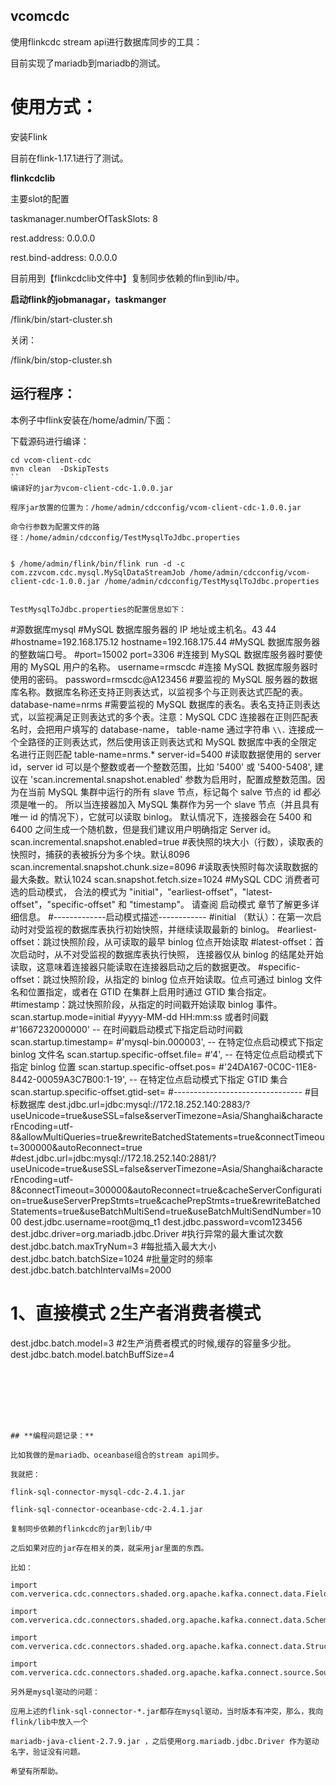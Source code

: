 ## vcomcdc

 使用flinkcdc stream api进行数据库同步的工具：

目前实现了mariadb到mariadb的测试。



# 使用方式：



安装Flink

目前在flink-1.17.1进行了测试。

**flinkcdclib**

主要slot的配置

taskmanager.numberOfTaskSlots: 8

rest.address: 0.0.0.0

rest.bind-address: 0.0.0.0

目前用到【flinkcdclib文件中】复制同步依赖的flin到lib/中。



**启动flink的jobmanagar，taskmanger**

/flink/bin/start-cluster.sh

关闭：

/flink/bin/stop-cluster.sh





## 运行程序：





本例子中flink安装在/home/admin/下面：

下载源码进行编译：
```
cd vcom-client-cdc
mvn clean  -DskipTests
``
编译好的jar为vcom-client-cdc-1.0.0.jar 

程序jar放置的位置为：/home/admin/cdcconfig/vcom-client-cdc-1.0.0.jar

命令行参数为配置文件的路径：/home/admin/cdcconfig/TestMysqlToJdbc.properties


$ /home/admin/flink/bin/flink run -d -c com.zzvcom.cdc.mysql.MySqlDataStreamJob /home/admin/cdcconfig/vcom-client-cdc-1.0.0.jar /home/admin/cdcconfig/TestMysqlToJdbc.properties


TestMysqlToJdbc.properties的配置信息如下：

```
#源数据库mysql
#MySQL 数据库服务器的 IP 地址或主机名。43 44
#hostname=192.168.175.12
hostname=192.168.175.44
#MySQL 数据库服务器的整数端口号。
#port=15002
port=3306
#连接到 MySQL 数据库服务器时要使用的 MySQL 用户的名称。
username=rmscdc
#连接 MySQL 数据库服务器时使用的密码。
password=rmscdc@A123456
#要监视的 MySQL 服务器的数据库名称。数据库名称还支持正则表达式，以监视多个与正则表达式匹配的表。
database-name=nrms
#需要监视的 MySQL 数据库的表名。表名支持正则表达式，以监视满足正则表达式的多个表。注意：MySQL CDC 连接器在正则匹配表名时，会把用户填写的 database-name， table-name 通过字符串 `\\.` 连接成一个全路径的正则表达式，然后使用该正则表达式和 MySQL 数据库中表的全限定名进行正则匹配
table-name=nrms.*
server-id=5400
#读取数据使用的 server id，server id 可以是个整数或者一个整数范围，比如 '5400' 或 '5400-5408', 建议在 'scan.incremental.snapshot.enabled' 参数为启用时，配置成整数范围。因为在当前 MySQL 集群中运行的所有 slave 节点，标记每个 salve 节点的 id 都必须是唯一的。 所以当连接器加入 MySQL 集群作为另一个 slave 节点（并且具有唯一 id 的情况下），它就可以读取 binlog。 默认情况下，连接器会在 5400 和 6400 之间生成一个随机数，但是我们建议用户明确指定 Server id。
scan.incremental.snapshot.enabled=true
#表快照的块大小（行数），读取表的快照时，捕获的表被拆分为多个块。默认8096
scan.incremental.snapshot.chunk.size=8096
#读取表快照时每次读取数据的最大条数。默认1024
scan.snapshot.fetch.size=1024
#MySQL CDC 消费者可选的启动模式， 合法的模式为 "initial"，"earliest-offset"，"latest-offset"，"specific-offset" 和 "timestamp"。 请查阅 启动模式 章节了解更多详细信息。
#-------------启动模式描述------------
#initial （默认）：在第一次启动时对受监视的数据库表执行初始快照，并继续读取最新的 binlog。
#earliest-offset：跳过快照阶段，从可读取的最早 binlog 位点开始读取
#latest-offset：首次启动时，从不对受监视的数据库表执行快照， 连接器仅从 binlog 的结尾处开始读取，这意味着连接器只能读取在连接器启动之后的数据更改。
#specific-offset：跳过快照阶段，从指定的 binlog 位点开始读取。位点可通过 binlog 文件名和位置指定，或者在 GTID 在集群上启用时通过 GTID 集合指定。
#timestamp：跳过快照阶段，从指定的时间戳开始读取 binlog 事件。
scan.startup.mode=initial
#yyyy-MM-dd HH:mm:ss 或者时间戳#'1667232000000' -- 在时间戳启动模式下指定启动时间戳
scan.startup.timestamp=
#'mysql-bin.000003', -- 在特定位点启动模式下指定 binlog 文件名
scan.startup.specific-offset.file=
#'4', -- 在特定位点启动模式下指定 binlog 位置
scan.startup.specific-offset.pos=
#'24DA167-0C0C-11E8-8442-00059A3C7B00:1-19', -- 在特定位点启动模式下指定 GTID 集合
scan.startup.specific-offset.gtid-set=
#--------------------------------
#目标数据库
dest.jdbc.url=jdbc:mysql://172.18.252.140:2883/?useUnicode=true&useSSL=false&serverTimezone=Asia/Shanghai&characterEncoding=utf-8&allowMultiQueries=true&rewriteBatchedStatements=true&connectTimeout=300000&autoReconnect=true
#dest.jdbc.url=jdbc:mysql://172.18.252.140:2881/?useUnicode=true&useSSL=false&serverTimezone=Asia/Shanghai&characterEncoding=utf-8&connectTimeout=300000&autoReconnect=true&cacheServerConfiguration=true&useServerPrepStmts=true&cachePrepStmts=true&rewriteBatchedStatements=true&useBatchMultiSend=true&useBatchMultiSendNumber=1000
dest.jdbc.username=root@mq_t1
dest.jdbc.password=vcom123456
dest.jdbc.driver=org.mariadb.jdbc.Driver
#执行异常的最大重试次数
dest.jdbc.batch.maxTryNum=3
#每批插入最大大小
dest.jdbc.batch.batchSize=1024
#批量定时的频率
dest.jdbc.batch.batchIntervalMs=2000

# 1、直接模式 2生产者消费者模式

dest.jdbc.batch.model=3
#2生产消费者模式的时候,缓存的容量多少批。
dest.jdbc.batch.model.batchBuffSize=4

```







## **编程问题记录：**

比如我做的是mariadb、oceanbase组合的stream api同步。

我就把：

flink-sql-connector-mysql-cdc-2.4.1.jar

flink-sql-connector-oceanbase-cdc-2.4.1.jar

复制同步依赖的flinkcdc的jar到lib/中

之后如果对应的jar存在相关的类，就采用jar里面的东西。

比如：

import com.ververica.cdc.connectors.shaded.org.apache.kafka.connect.data.Field;

import com.ververica.cdc.connectors.shaded.org.apache.kafka.connect.data.Schema;

import com.ververica.cdc.connectors.shaded.org.apache.kafka.connect.data.Struct;

import com.ververica.cdc.connectors.shaded.org.apache.kafka.connect.source.SourceRecord;

另外是mysql驱动的问题：

应用上述的flink-sql-connector-*.jar都存在mysql驱动，当时版本有冲突，那么，我向flink/lib中放入一个

mariadb-java-client-2.7.9.jar ，之后使用org.mariadb.jdbc.Driver 作为驱动名字，验证没有问题。

希望有所帮助。
